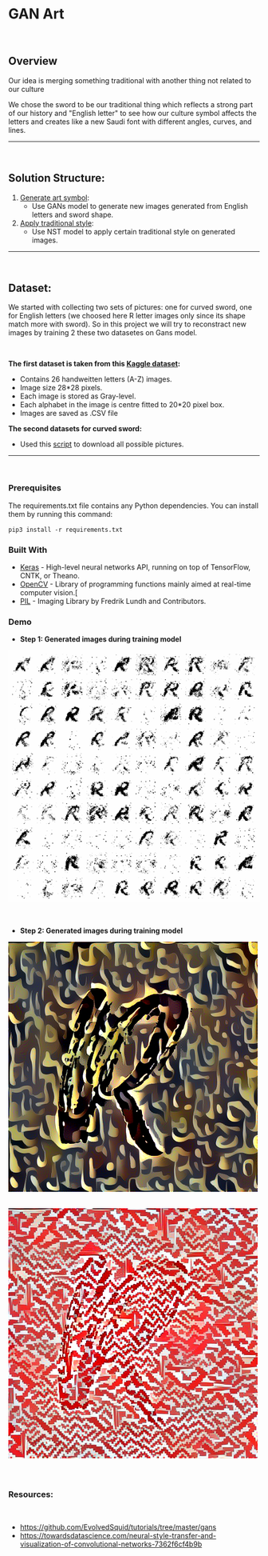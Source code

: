 # GAN Art

<br>

## Overview

Our idea is merging something traditional with another thing not related to our culture

We chose the sword to be our traditional thing which reflects a strong part of our history and "English letter" to see how our culture symbol affects the letters and creates like a new Saudi font with different angles, curves, and lines.

----
<br>

## Solution Structure:
1. [Generate art symbol]():
    - Use GANs model to generate new images generated from English letters and sword shape.
2. [Apply traditional style]():
    - Use NST model to apply certain traditional style on generated images.

----
<br>

## Dataset:

We started with collecting two sets of pictures: one for curved sword, one for English letters (we choosed here R letter images only since its shape match more with sword).
So in this project we will try to reconstract new images by training 2 these two datasetes on Gans model.

<br>

**The first dataset is taken from this [Kaggle dataset](https://www.kaggle.com/sachinpatel21/az-handwritten-alphabets-in-csv-format):**
* Contains 26 handweitten letters (A-Z) images.
* Image size 28*28 pixels.
* Each image is stored as Gray-level.
* Each alphabet in the image is centre fitted to 20*20 pixel box.
* Images are saved as .CSV file

**The second datasets for curved sword:**
* Used this [script]() to download all possible pictures.


---
<br>


### Prerequisites
The requirements.txt file contains any Python dependencies. You can install them by running this command:

```
pip3 install -r requirements.txt
```

### Built With

- [Keras](https://keras.io/) - High-level neural networks API, running on top of TensorFlow, CNTK, or Theano.
- [OpenCV](https://en.wikipedia.org/wiki/OpenCV) - Library of programming functions mainly aimed at real-time computer vision.[
- [PIL](https://pillow.readthedocs.io/en/stable/) - Imaging Library by Fredrik Lundh and Contributors.




### Demo

- **Step 1: Generated images during training model**

![Generated images](generated_gifs/gan_training_sword.gif)


<br>

- **Step 2: Generated images during training model**


![Styled images](styled_images/styled_image1.png)

![Styled images](styled_images/styled_image2.png)
----
<br>

### Resources:
<br>

- https://github.com/EvolvedSquid/tutorials/tree/master/gans
- https://towardsdatascience.com/neural-style-transfer-and-visualization-of-convolutional-networks-7362f6cf4b9b
